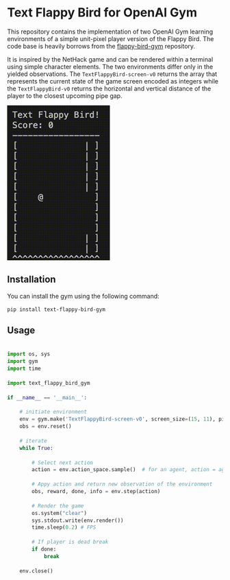 # Text Flappy Bird for OpenAI Gym

This repository contains the implementation of two OpenAI Gym learning environments of a simple unit-pixel player version of the Flappy Bird. The code base is heavily borrows from the [flappy-bird-gym](https://github.com/Talendar/flappy-bird-gym) repository.

It is inspired by the NetHack game and can be rendered within a terminal using simple character elements. The two environments differ only in the yielded observations. The `TextFlappyBird-screen-v0` returns the array that represents the current state of the game screen encoded as integers while the `TextFlappyBird-v0` returns the horizontal and vertical distance of the player to the closest upcoming pipe gap.

![img](imgs/random_agent.gif)

## Installation

You can install the gym using the following command:

```
pip install text-flappy-bird-gym
```

## Usage

```python

import os, sys
import gym
import time

import text_flappy_bird_gym

if __name__ == '__main__':

    # initiate environment
    env = gym.make('TextFlappyBird-screen-v0', screen_size=(15, 11), pipe_gap = 4)
    obs = env.reset()

    # iterate
    while True:

        # Select next action
        action = env.action_space.sample()  # for an agent, action = agent.policy(observation)

        # Appy action and return new observation of the environment
        obs, reward, done, info = env.step(action)

        # Render the game
        os.system("clear")
        sys.stdout.write(env.render())
        time.sleep(0.2) # FPS

        # If player is dead break
        if done:
            break

    env.close()
```

